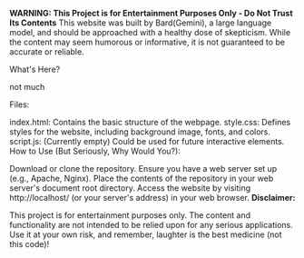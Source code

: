 **WARNING: This Project is for Entertainment Purposes Only - Do Not Trust Its Contents**
This website was built by Bard(Gemini), a large language model, and should be approached with a healthy dose of skepticism. While the content may seem humorous or informative, it is not guaranteed to be accurate or reliable.

What's Here?

not much

Files:

index.html: Contains the basic structure of the webpage.
style.css: Defines styles for the website, including background image, fonts, and colors.
script.js: (Currently empty) Could be used for future interactive elements.
How to Use (But Seriously, Why Would You?):

Download or clone the repository.
Ensure you have a web server set up (e.g., Apache, Nginx).
Place the contents of the repository in your web server's document root directory.
Access the website by visiting http://localhost/ (or your server's address) in your web browser.
**Disclaimer:**

This project is for entertainment purposes only. The content and functionality are not intended to be relied upon for any serious applications. Use it at your own risk, and remember, laughter is the best medicine (not this code)!
